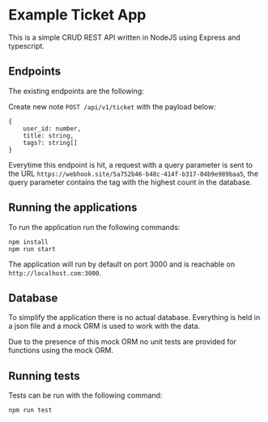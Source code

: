 # Example Ticket App

This is a simple CRUD REST API written in NodeJS using Express and typescript.

## Endpoints

The existing endpoints are the following:

Create new note `POST /api/v1/ticket`
with the payload below:

```
{
    user_id: number,
    title: string,
    tags?: string[]
}
```
Everytime this endpoint is hit, a request with a query parameter is sent to the URL `https://webhook.site/5a752b46-b48c-414f-b317-04b9e989baa5`, the query parameter contains the tag with the highest count in the database.

## Running the applications

To run the application run the following commands:

```
npm install
npm run start
```

The application will run by default on port 3000 and is reachable on `http://localhost.com:3000`.


## Database

To simplify the application there is no actual database. Everything is held in a json file and a mock ORM is used to work with the data.

Due to the presence of this mock ORM no unit tests are provided for functions using the mock ORM.


## Running tests

Tests can be run with the following command:
``` 
npm run test
```
